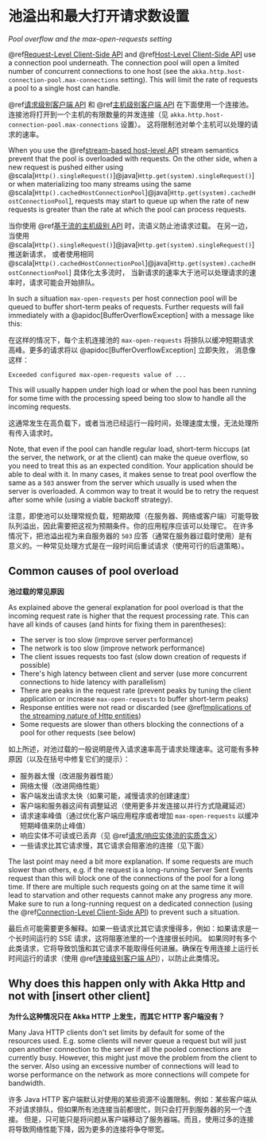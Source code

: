 # 池溢出和最大打开请求数设置
*Pool overflow and the max-open-requests setting*

@ref[Request-Level Client-Side API](request-level.md) and @ref[Host-Level Client-Side API](host-level.md)
use a connection pool underneath. The connection pool will open a limited number of concurrent connections to one host
(see the `akka.http.host-connection-pool.max-connections` setting). This will limit the rate of requests a pool
to a single host can handle.

@ref[请求级别客户端 API](request-level.md) 和 @ref[主机级别客户端 API](host-level.md) 在下面使用一个连接池。
连接池将打开到一个主机的有限数量的并发连接（见 `akka.http.host-connection-pool.max-connections` 设置）。
这将限制池对单个主机可以处理的请求的速率。 

When you use the @ref[stream-based host-level API](host-level.md#using-the-host-level-api-in-a-streaming-fashion)
stream semantics prevent that the pool is overloaded with requests. On the other side, when a new request is pushed either using
@scala[`Http().singleRequest()`]@java[`Http.get(system).singleRequest()`] or when materializing too many streams using the same
@scala[`Http().cachedHostConnectionPool`]@java[`Http.get(system).cachedHostConnectionPool`], requests may start to queue
up when the rate of new requests is greater than the rate at which the pool can process requests.

当你使用 @ref[基于流的主机级别 API](host-level.md#using-the-host-level-api-in-a-streaming-fashion) 时，流语义防止池请求过载。
在另一边，当使用 @scala[`Http().singleRequest()`]@java[`Http.get(system).singleRequest()`] 推送新请求，
或者使用相同 @scala[`Http().cachedHostConnectionPool`]@java[`Http.get(system).cachedHostConnectionPool`] 具体化太多流时，
当新请求的速率大于池可以处理请求的速率时，请求可能会开始排队。

In such a situation `max-open-requests` per host connection pool will be queued to buffer short-term peaks of requests.
Further requests will fail immediately with a @apidoc[BufferOverflowException] with a message like this:

在这样的情况下，每个主机连接池的 `max-open-requests` 将排队以缓冲短期请求高峰。更多的请求将以 @apidoc[BufferOverflowException] 立即失败，
消息像这样：

```
Exceeded configured max-open-requests value of ...
```

This will usually happen under high load or when the pool has been running for some time with the processing speed being
too slow to handle all the incoming requests.

这通常发生在高负载下，或者当池已经运行一段时间，处理速度太慢，无法处理所有传入请求时。

Note, that even if the pool can handle regular load, short-term hiccups (at the server, the network, or at the client) can make
the queue overflow, so you need to treat this as an expected condition. Your application should be able to deal with it. In many cases, it
makes sense to treat pool overflow the same as a `503` answer from the server which usually is used when the server is
overloaded. A common way to treat it would be to retry the request after some while (using a viable backoff strategy).

注意，即使池可以处理常规负载，短期故障（在服务器、网络或客户端）可能导致队列溢出，因此需要把这视为预期条件。你的应用程序应该可以处理它。
在许多情况下，把池溢出视为来自服务器的 `503` 应答（通常在服务器过载时使用）是有意义的。一种常见处理方式是在一段时间后重试请求（使用可行的后退策略）。

## Common causes of pool overload
**池过载的常见原因**

As explained above the general explanation for pool overload is that the incoming request rate is higher that the request
processing rate. This can have all kinds of causes (and hints for fixing them in parentheses):

 * The server is too slow (improve server performance)
 * The network is too slow (improve network performance)
 * The client issues requests too fast (slow down creation of requests if possible)
 * There's high latency between client and server (use more concurrent connections to hide latency with parallelism)
 * There are peaks in the request rate (prevent peaks by tuning the client application or increase `max-open-requests` to
   buffer short-term peaks)
 * Response entities were not read or discarded (see @ref[Implications of the streaming nature of Http entities](../implications-of-streaming-http-entity.md))
 * Some requests are slower than others blocking the connections of a pool for other requests (see below)

如上所述，对池过载的一般说明是传入请求速率高于请求处理速率。这可能有多种原因（以及在括号中修复它们的提示）：

 - 服务器太慢（改进服务器性能）
 - 网络太慢（改进网络性能）
 - 客户端发出请求太快（如果可能，减慢请求的创建速度）
 - 客户端和服务器这间有调整延迟（使用更多并发连接以并行方式隐藏延迟）
 - 请求速率峰值（通过优化客户端应用程序或者增加 `max-open-requests` 以缓冲短期峰值来防止峰值）
 - 响应实体不可读或已丢弃（见 @ref[请求/响应实体流的实质含义](../implications-of-streaming-http-entity.md)）
 - 一些请求比其它请求慢，其它请求会阻塞池的连接（见下面）

The last point may need a bit more explanation. If some requests are much slower than others, e.g. if the request is
a long-running Server Sent Events request than this will block one of the connections of the pool for a long time. If
there are multiple such requests going on at the same time it will lead to starvation and other requests cannot make any
progress any more. Make sure to run a long-running request on a dedicated connection (using the
@ref[Connection-Level Client-Side API](connection-level.md)) to prevent such a situation.

最后点可能需要更多解释。如果一些请求比其它请求慢得多，例如：如果请求是一个长时间运行的 SSE 请求，这将阻塞池里的一个连接很长时间。
如果同时有多个此类请求，它将导致饥饿和其它请求不能取得任何进展。确保在专用连接上运行长时间运行的请求（使用 @ref[连接级别客户端 API](connection-level.md)），以防止此类情况。

## Why does this happen only with Akka Http and not with [insert other client]
**为什么这种情况只在 Akka HTTP 上发生，而其它 HTTP 客户端没有？**

Many Java HTTP clients don't set limits by default for some of the resources used. E.g. some clients will never queue a
request but will just open another connection to the server if all the pooled connections are currently busy. However,
this might just move the problem from the client to the server. Also using an excessive number of connections will lead to
worse performance on the network as more connections will compete for bandwidth.

许多 Java HTTP 客户端默认对使用的某些资源不设置限制。例如：某些客户端从不对请求排队，但如果所有池连接当前都很忙，则只会打开到服务器的另一个连接。
但是，只可能只是将问题从客户端移动了服务器端。而且，使用过多的连接将导致网络性能下降，因为更多的连接将争夺带宽。